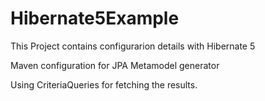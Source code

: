 # Hibernate5Example
This Project contains configurarion details with Hibernate 5    

Maven configuration for JPA Metamodel generator  

Using CriteriaQueries for fetching the results.   

